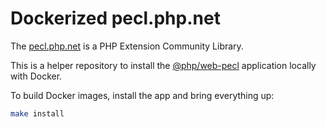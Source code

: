 # Dockerized pecl.php.net

The [pecl.php.net](https://pecl.php.net) is a PHP Extension Community Library.

This is a helper repository to install the
[@php/web-pecl](https://github.com/php/web-pecl) application locally with Docker.

To build Docker images, install the app and bring everything up:

```bash
make install
```
